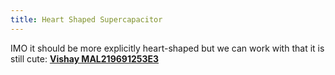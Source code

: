 ```yaml
---
title: Heart Shaped Supercapacitor
---
```

<!--[[Electronics]]--->

IMO it should be more explicitly heart-shaped but we can work with that it is still cute: **[Vishay MAL219691253E3](https://octopart.com/mal219691253e3-vishay-67041679)**